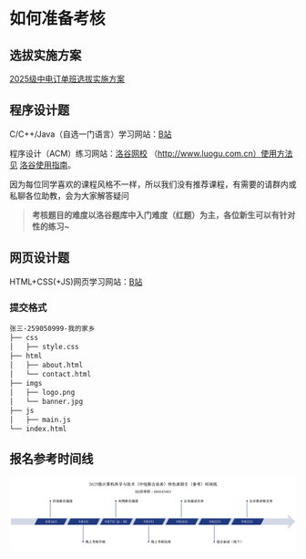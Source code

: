 # 如何准备考核

## 选拔实施方案

[2025级中电订单班选拔实施方案](https://www.hziee.edu.cn/jsj/2025/0618/c513a28944/page.htm)



## 程序设计题

 C/C++/Java（自选一门语言）学习网站：[B站](https://www.bilibili.com)

 程序设计（ACM）练习网站：[洛谷网校](https://www.luogu.com.cn) （http://www.luogu.com.cn）使用方法见 [洛谷使用指南](/acm)。

 因为每位同学喜欢的课程风格不一样，所以我们没有推荐课程，有需要的请群内或私聊各位助教，会为大家解答疑问

> **考核题目的难度以洛谷题库中入门难度（红题）为主，各位新生可以有针对性的练习~**

## 网页设计题

HTML+CSS(+JS)网页学习网站：[B站](https://www.bilibili.com)

### 提交格式

```
张三-259050999-我的家乡
├── css
│   ├── style.css
├── html
│   ├── about.html
│   └── contact.html
├── imgs
│   ├── logo.png
│   └── banner.jpg
├── js
│   ├── main.js
└── index.html
```



## 报名参考时间线

![参考时间线](assets/参考时间线.png)